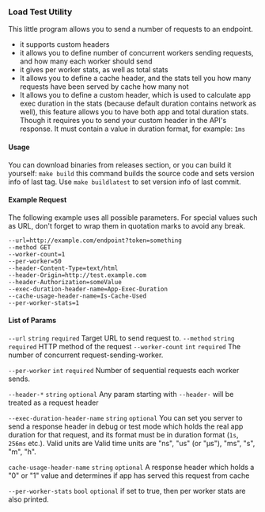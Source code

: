 ### Load Test Utility
This little program allows you to send a number of requests to an endpoint.

- it supports custom headers
- it allows you to define number of concurrent workers sending requests,
and how many each worker should send
- it gives per worker stats, as well as total stats
- It allows you to define a cache header, and the stats tell you how many
requests have been served by cache how many not
- It allows you to define a custom header, which is used to calculate app exec
duration in the stats (because default duration contains network as well), this 
feature allows you to have both app and total duration stats. Though it requires
you to send your custom header in the API's response. It must contain a value
in duration format, for example: `1ms`


#### Usage
You can download binaries from releases section, or you can build it yourself:
`make build` this command builds the source
code and sets version info of last tag. Use `make buildlatest` to set version info
of last commit.

#### Example Request
The following example uses all possible parameters. For special values such as
URL, don't forget to wrap them in quotation marks to avoid any break.
```shell script
--url=http://example.com/endpoint?token=something
--method GET
--worker-count=1
--per-worker=50
--header-Content-Type=text/html
--header-Origin=http://test.example.com
--header-Authorization=someValue
--exec-duration-header-name=App-Exec-Duration
--cache-usage-header-name=Is-Cache-Used
--per-worker-stats=1
```

#### List of Params

`--url` `string` `required` Target URL to send request to.
`--method` `string` `required` HTTP method of the request
`--worker-count` `int` `required` The number of concurrent request-sending-worker.

`--per-worker` `int` `required` Number of sequential requests each worker sends.

`--header-*` `string` `optional` Any param starting with `--header-` will be treated as a request
header

`--exec-duration-header-name` `string` `optional` You can set you server to send a response header
in debug or test mode which holds the real app duration for that request, and its format
must be in duration format (`1s`, `256ms` etc.). Valid units are Valid time units are "ns", 
"us" (or "µs"), "ms", "s", "m", "h".

`cache-usage-header-name` `string` `optional` A response header which holds a "0" or "1" value
and determines if app has served this request from cache

`--per-worker-stats` `bool` `optional` if set to true, then per worker stats are 
also printed.